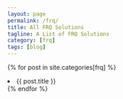 ```yaml
---
layout: page
permalink: /frq/
title: All FRQ Solutions
tagline: A List of FRQ Solutions
category: [frq]
tags: [blog]
---
```


{% for post in site.categories[frq] %}
    <li>{{ post.title }}</li>
{% endfor %}